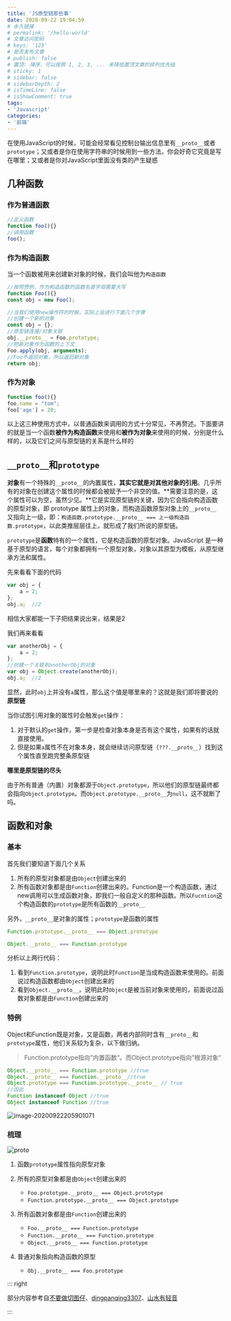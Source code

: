 ```yaml
---
title: 'JS原型链那些事'
date: 2020-09-22 19:04:59
# 永久链接
# permalink: '/hello-world'
# 文章访问密码
# keys: '123'
# 是否发布文章
# publish: false
# 置顶: 降序，可以按照 1, 2, 3, ... 来降低置顶文章的排列优先级
# sticky: 1
# sidebar: false
# sidebarDepth: 2
# isTimeLine: false
# isShowComment: true
tags:
- 'Javascript'
categories:
- '前端'
---
```




在使用JavaScript的时候，可能会经常看见控制台输出信息里有`__proto__`或者`prototype`；又或者是你在使用字符串的时候用到一些方法，你会好奇它究竟是写在哪里；又或者是你对JavaScript里面没有类的产生疑惑



## 几种函数

### 作为普通函数

```javascript
//定义函数
function foo(){}
//调用函数
foo();
```

### 作为构造函数

当一个函数被用来创建新对象的时候，我们会叫他为`构造函数`

```javascript
//按照惯例，作为构造函数的函数名首字母需要大写
function Foo(){}
const obj = new Foo();

//当我们使用new操作符的时候，实际上会进行下面几个步骤
//创建一个新的对象
const obj = {};
//原型链连接/对象关联
obj.__proto__ = Foo.prototype;
//把新对象作为函数的上下文
Foo.apply(obj, arguments);
//Foo不返回对象，所以返回新对象
return obj;
```

### 作为对象

```javascript
function foo(){}
foo.name = "tom";
foo['age'] = 20;
```

以上这三种使用方式中，以普通函数来调用的方式十分常见，不再赘述。下面要讲的就是当一个函数**被作为构造函数**来使用和**被作为对象**来使用的时候，分别是什么样的，以及它们之间与原型链的关系是什么样的

## `__proto__`和`prototype`

**对象**有一个特殊的`__proto__`的内置属性，**其实它就是对其他对象的引用**。几乎所有的对象在创建这个属性的时候都会被赋予一个非空的值。**需要注意的是，这个属性可以为空，虽然少见。**它是实现原型链的关键，因为它会指向构造函数的原型对象，即 prototype 属性上的对象，而构造函数原型对象上的`__proto__` 又指向上一级，即：`构造函数.prototype.__proto__ === 上一级构造函数.prototype`，以此类推层层往上，就形成了我们所说的原型链。



`prototype`是**函数**特有的一个属性，它是构造函数的原型对象。JavaScript 是一种基于原型的语言，每个对象都拥有一个原型对象，对象以其原型为模板，从原型继承方法和属性。



先来看看下面的代码

```javascript
var obj = {
	a = 2;
};
obj.a;	//2
```

相信大家都能一下子把结果说出来，结果是2



我们再来看看

```javascript
var anotherObj = {
	a = 2;
};
//创建一个关联到anotherObj的对象
var obj = Object.create(anotherObj);
obj.a;	//2
```

显然，此时`obj`上并没有`a`属性，那么这个值是哪里来的？这就是我们即将要说的**原型链**



当你试图引用对象的属性时会触发`get`操作：

1. 对于默认的`get`操作，第一步是检查对象本身是否有这个属性，如果有的话就直接使用。
2. 但是如果`a`属性不在对象本身，就会继续访问原型链（`???.__proto__`）找到这个属性直至跑完整条原型链

**哪里是原型链的尽头**

由于所有普通（内置）对象都源于`Object.prototype`，所以他们的原型链最终都会指向`Object.prototype`。而`Object.prototype.__proto__`为`null`，这不就断了吗。



## 函数和对象

### 基本

首先我们要知道下面几个关系

1. 所有的原型对象都是由`Object`创建出来的
2. 所有函数对象都是由`Function`创建出来的。Function是一个构造函数，通过new调用可以生成函数对象，即我们一般自定义的那种函数。所以`Fucntion`这个构造函数的`prototype`是所有函数的`__proto__`

另外，`__proto__`是对象的属性；`prototype`是函数的属性

```javascript
Function.prototype.__proto__ === Object.prototype

Object.__proto__ === Function.prototype
```

分析以上两行代码：

1. 看到`Function.prototype`，说明此时`Function`是当成构造函数来使用的。前面说过构造函数都由`Object`创建出来的
2. 看到`Object.__proto__`，说明此时`Object`是被当前对象来使用的，前面说过函数对象都是由`Function`创建出来的

### 特例

Object和Function既是对象，又是函数，两者内部同时含有`__proto__`和`prototype`属性，他们关系较为复杂，以下做归纳。

> Function.prototype指向”内置函数“。而Object.prototype指向”根源对象“

```javascript
Object.__proto__ === Function.prototype //true
Object.__proto__ === Function.__proto__//true
Object.prototype === Function.prototype.__proto__ // true
//因此
Function instanceof Object //true
Object instanceof Function //true
```

![image-20200922205901071](https://chanx-1251137349.file.myqcloud.com/image-20200922205901071.png)

### 梳理

![proto](https://chanx-1251137349.file.myqcloud.com/proto.png)

1. 函数`prototype`属性指向原型对象
2. 所有的原型对象都是由`Object`创建出来的
   - `Foo.prototype.__proto__ === Object.prototype`
   -  `Function.prototype.__proto__ === Object.prototype`
3. 所有函数对象都是由`Function`创建出来的
   - `Foo.__proto__ === Function.prototype`
   - `Function.__proto__ === Function.prototype`
   - `Object.__proto__ === Function.prototype`

4. 普通对象指向构造函数的原型
   - `Obj.__proto__ === Foo.prototype`



::: right

部分内容参考自[不要做切图仔](https://blog.csdn.net/qq_36470086/article/details/82599604)、[dingpanqing3307](https://blog.csdn.net/dingpanqing3307/article/details/101261244?utm_medium=distribute.pc_relevant.none-task-blog-BlogCommendFromMachineLearnPai2-1.channel_param&depth_1-utm_source=distribute.pc_relevant.none-task-blog-BlogCommendFromMachineLearnPai2-1.channel_param)、[山水有轻音](http://blod.wxinxianyun.com/views/category1/2019/091205.html#%E8%A7%A3%E5%86%B3%E9%A2%84%E7%95%99%E9%97%AE%E9%A2%98)

:::

